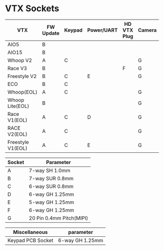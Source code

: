# VTX Sockets

| VTX               | FW Update | Keypad | Power/UART | HD VTX Plug | Camera |
| ----------------- | --------- | ------ | ---------- | ----------- | ------ |
| AIO5              | B         |        |            |             |        |
| AIO15             | B         |        |            |             |        |
| Whoop V2          | A         | C      |            |             | G      |
| Race V3           | B         |        |            | F           | G      |
| Freestyle V2      | B         | C      | E          |             | G      |
| ECO               | B         | C      |            |             |        |
| Whoop(EOL)        | A         | C      |            |             | G      |
| Whoop Lite(EOL)   | B         |        |            |             | G      |
| Race V1(EOL)      | A         | C      | D          |             | G      |
| RACE V2(EOL)      | A         | C      |            |             | G      |
| Freestyle V1(EOL) | A         | C      | E          |             | G      |

| Socket | Parameter                |
| ------ | ------------------------ |
| A      | 7-way SH 1.0mm           |
| B      | 7-way SUR 0.8mm          |
| C      | 6-way SUR 0.8mm          |
| D      | 6-way GH 1.25mm          |
| E      | 5-way GH 1.25mm          |
| F      | 6-way GH 1.25mm          |
| G      | 20 Pin 0.4mm Pitch(MIPI) |

| Miscellaneous     | parameter       |
| ----------------- | --------------- |
| Keypad PCB Socket | 6-way GH 1.25mm |
